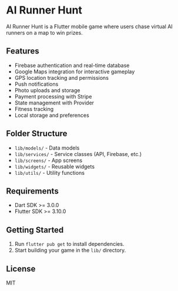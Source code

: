 # AI Runner Hunt

AI Runner Hunt is a Flutter mobile game where users chase virtual AI runners on a map to win prizes.

## Features
- Firebase authentication and real-time database
- Google Maps integration for interactive gameplay
- GPS location tracking and permissions
- Push notifications
- Photo uploads and storage
- Payment processing with Stripe
- State management with Provider
- Fitness tracking
- Local storage and preferences

## Folder Structure
- `lib/models/` - Data models
- `lib/services/` - Service classes (API, Firebase, etc.)
- `lib/screens/` - App screens
- `lib/widgets/` - Reusable widgets
- `lib/utils/` - Utility functions

## Requirements
- Dart SDK >= 3.0.0
- Flutter SDK >= 3.10.0

## Getting Started
1. Run `flutter pub get` to install dependencies.
2. Start building your game in the `lib/` directory.

## License
MIT
